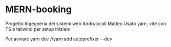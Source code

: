 # MERN-booking
Progetto Ingegneria dei sistemi web
Andruccioli Matteo
Usato yarn, vite con TS e tailwind per setup iniziale

Per avviare yarn dev 
//yarn add autoprefixer --dev
